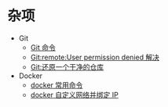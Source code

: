 # 杂项

- Git
  - [Git 命令](/other/git_operation.md)
  - [Git:remote:User permission denied 解决](/other/git_permission_denied.md)
  - [Git:还原一个干净的仓库](/other/git_orphan.md)
- Docker
  - [docker 常用命令](/other/docker_usage.md)
  - [docker 自定义网络并绑定 IP](/other/docker_customize_network_and_bind_ip.md)
